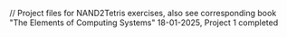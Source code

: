 // Project files for NAND2Tetris exercises, also see corresponding book "The Elements of Computing Systems"
18-01-2025, Project 1 completed
